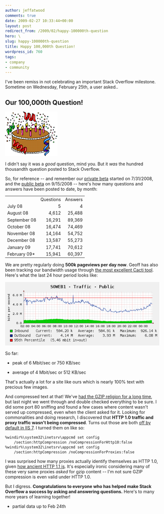 ```yaml
---
author: jeffatwood
comments: true
date: 2009-02-27 10:33:44+00:00
layout: post
redirect_from: /2009/02/happy-100000th-question
hero: \
slug: happy-100000th-question
title: Happy 100,000th Question!
wordpress_id: 760
tags:
- company
- community
---
```



I've been remiss in not celebrating an important Stack Overflow milestone. Sometime on Wednesday, February 25th, a user asked.. 





## Our 100,000th Question!





![birthday-cake-animated](/images/wordpress/birthday-cake-animated.gif)



I didn't say it was a _good_ question, mind you. But it _was_ the hundred thousandth question posted to Stack Overflow.



So, for reference -- and remember our [private beta](http://blog.stackoverflow.com/2008/07/stack-overflow-private-beta-begins/) started on 7/31/2008, and the [public beta](http://blog.stackoverflow.com/2008/09/then-a-miracle-occurs-public-beta/) on 9/15/2008 -- here's how many questions and answers have been posted to date, by month:



<table cellpadding="4" cellspacing="4" >
<tr >
<td >
<td >Questions
<td >Answers</tr>
<tr >
<td >July 08
<td align="right" >5
<td align="right" >4</tr>
<tr >
<td >August 08
<td align="right" >4,612
<td align="right" >25,488</tr>
<tr >
<td >September 08
<td align="right" >16,291
<td align="right" >89,369</tr>
<tr >
<td >October 08
<td align="right" >16,474
<td align="right" >74,469</tr>
<tr >
<td >November 08
<td align="right" >14,164
<td align="right" >54,752</tr>
<tr >
<td >December 08
<td align="right" >13,587
<td align="right" >55,273</tr>
<tr >
<td >January 09
<td align="right" >17,741
<td align="right" >70,612</tr>
<tr >
<td >February 09*
<td align="right" >15,941
<td align="right" >60,397</tr>
</table>



We are pretty regularly doing **500k pageviews per day now**. Geoff has also been tracking our bandwidth usage through [the most excellent Cacti tool](http://www.cacti.net/). Here's what the last 24 hour period looks like:



![soweb1-traffic-daily-cacti-graph](/images/wordpress/soweb1-traffic-daily-cacti-graph.png)



So far:




  * peak of 6 Mbit/sec or 750 KB/sec

  * average of 4 Mbit/sec or 512 KB/sec




That's actually a lot for a site like ours which is nearly 100% text with precious few images.



And compressed text at that! We've [had the GZIP religion for a long time](http://developer.yahoo.net/blog/archives/2007/07/high_performanc_3.html), but last night we went through and double checked everything to be sure. I did some port 80 sniffing and found a few cases where content wasn't served up compressed, even when the client asked for it. Looking for commonalities and doing research, I discovered that **HTTP 1.0 traffic and proxy traffic wasn't being compressed**. Turns out those are both [off by default in IIS 7](http://msdn.microsoft.com/en-us/library/ms690689.aspx). I turned them on like so:




    
    
    %windir%\system32\inetsrv\appcmd set config 
        /section:httpCompression /noCompressionForHttp10:false
    %windir%\system32\inetsrv\appcmd set config 
        /section:httpCompression /noCompressionForProxies:false
    





I was surprised how many proxies actually identify themselves as HTTP 1.0, given [how ancient HTTP 1.1 is](http://en.wikipedia.org/wiki/Hypertext_Transfer_Protocol). It's especially ironic considering many of these very same proxies _asked_ for gzip content -- I'm not sure GZIP compression is even valid under HTTP 1.0.



But I digress. **Congratulations to everyone who has helped make Stack Overflow a success by asking and answering questions.** Here's to many more years of learning together!



* partial data up to Feb 24th

